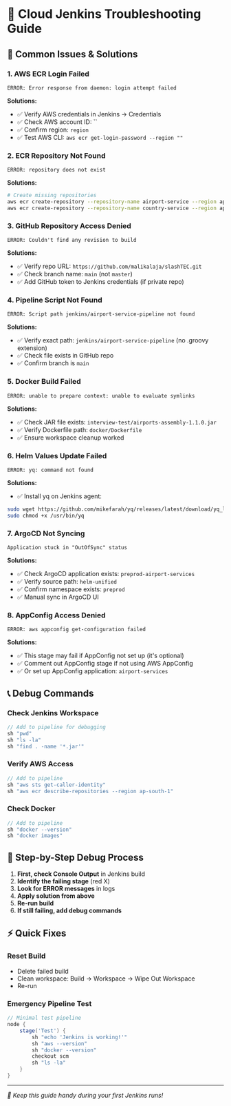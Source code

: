 # 🔧 Cloud Jenkins Troubleshooting Guide

## 🚨 Common Issues & Solutions

### 1. AWS ECR Login Failed
```
ERROR: Error response from daemon: login attempt failed
```
**Solutions:**
- ✅ Verify AWS credentials in Jenkins → Credentials  
- ✅ Check AWS account ID: ``
- ✅ Confirm region: `region`
- ✅ Test AWS CLI: `aws ecr get-login-password --region ""`

### 2. ECR Repository Not Found
```
ERROR: repository does not exist
```
**Solutions:**
```bash
# Create missing repositories
aws ecr create-repository --repository-name airport-service --region ap-south-1
aws ecr create-repository --repository-name country-service --region ap-south-1
```

### 3. GitHub Repository Access Denied
```
ERROR: Couldn't find any revision to build
```
**Solutions:**
- ✅ Verify repo URL: `https://github.com/malikalaja/slashTEC.git`
- ✅ Check branch name: `main` (not `master`)
- ✅ Add GitHub token to Jenkins credentials (if private repo)

### 4. Pipeline Script Not Found
```
ERROR: Script path jenkins/airport-service-pipeline not found
```  
**Solutions:**
- ✅ Verify exact path: `jenkins/airport-service-pipeline` (no .groovy extension)
- ✅ Check file exists in GitHub repo
- ✅ Confirm branch is `main`

### 5. Docker Build Failed
```
ERROR: unable to prepare context: unable to evaluate symlinks
```
**Solutions:**
- ✅ Check JAR file exists: `interview-test/airports-assembly-1.1.0.jar`
- ✅ Verify Dockerfile path: `docker/Dockerfile`
- ✅ Ensure workspace cleanup worked

### 6. Helm Values Update Failed
```
ERROR: yq: command not found
```
**Solutions:**
- ✅ Install yq on Jenkins agent:
```bash
sudo wget https://github.com/mikefarah/yq/releases/latest/download/yq_linux_amd64 -O /usr/bin/yq
sudo chmod +x /usr/bin/yq
```

### 7. ArgoCD Not Syncing
```
Application stuck in "OutOfSync" status
```
**Solutions:**
- ✅ Check ArgoCD application exists: `preprod-airport-services`
- ✅ Verify source path: `helm-unified`
- ✅ Confirm namespace exists: `preprod`
- ✅ Manual sync in ArgoCD UI

### 8. AppConfig Access Denied
```
ERROR: aws appconfig get-configuration failed
```
**Solutions:**
- ✅ This stage may fail if AppConfig not set up (it's optional)
- ✅ Comment out AppConfig stage if not using AWS AppConfig
- ✅ Or set up AppConfig application: `airport-services`

## 📞 Debug Commands

### Check Jenkins Workspace
```groovy
// Add to pipeline for debugging
sh "pwd"
sh "ls -la"
sh "find . -name '*.jar'"
```

### Verify AWS Access
```groovy
// Add to pipeline
sh "aws sts get-caller-identity"
sh "aws ecr describe-repositories --region ap-south-1"
```

### Check Docker
```groovy  
// Add to pipeline
sh "docker --version"
sh "docker images"
```

## 🎯 Step-by-Step Debug Process

1. **First, check Console Output** in Jenkins build
2. **Identify the failing stage** (red X)
3. **Look for ERROR messages** in logs
4. **Apply solution from above**
5. **Re-run build**
6. **If still failing, add debug commands**

## ⚡ Quick Fixes

### Reset Build
- Delete failed build
- Clean workspace: Build → Workspace → Wipe Out Workspace
- Re-run

### Emergency Pipeline Test
```groovy
// Minimal test pipeline
node {
    stage('Test') {
        sh "echo 'Jenkins is working!'"
        sh "aws --version"
        sh "docker --version"
        checkout scm
        sh "ls -la"
    }
}
```

---
*🔧 Keep this guide handy during your first Jenkins runs!*
